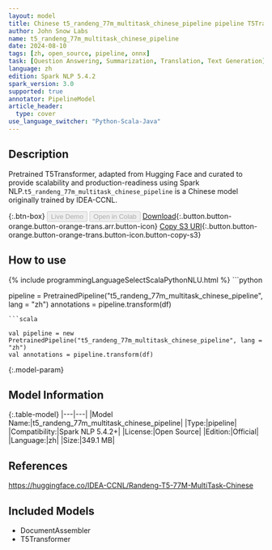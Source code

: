 ```yaml
---
layout: model
title: Chinese t5_randeng_77m_multitask_chinese_pipeline pipeline T5Transformer from IDEA-CCNL
author: John Snow Labs
name: t5_randeng_77m_multitask_chinese_pipeline
date: 2024-08-10
tags: [zh, open_source, pipeline, onnx]
task: [Question Answering, Summarization, Translation, Text Generation]
language: zh
edition: Spark NLP 5.4.2
spark_version: 3.0
supported: true
annotator: PipelineModel
article_header:
  type: cover
use_language_switcher: "Python-Scala-Java"
---
```


## Description

Pretrained T5Transformer, adapted from Hugging Face and curated to provide scalability and production-readiness using Spark NLP.`t5_randeng_77m_multitask_chinese_pipeline` is a Chinese model originally trained by IDEA-CCNL.

{:.btn-box}
<button class="button button-orange" disabled>Live Demo</button>
<button class="button button-orange" disabled>Open in Colab</button>
[Download](https://s3.amazonaws.com/auxdata.johnsnowlabs.com/public/models/t5_randeng_77m_multitask_chinese_pipeline_zh_5.4.2_3.0_1723330748871.zip){:.button.button-orange.button-orange-trans.arr.button-icon}
[Copy S3 URI](s3://auxdata.johnsnowlabs.com/public/models/t5_randeng_77m_multitask_chinese_pipeline_zh_5.4.2_3.0_1723330748871.zip){:.button.button-orange.button-orange-trans.button-icon.button-copy-s3}

## How to use



<div class="tabs-box" markdown="1">
{% include programmingLanguageSelectScalaPythonNLU.html %}
```python

pipeline = PretrainedPipeline("t5_randeng_77m_multitask_chinese_pipeline", lang = "zh")
annotations =  pipeline.transform(df)   

```
```scala

val pipeline = new PretrainedPipeline("t5_randeng_77m_multitask_chinese_pipeline", lang = "zh")
val annotations = pipeline.transform(df)

```
</div>

{:.model-param}
## Model Information

{:.table-model}
|---|---|
|Model Name:|t5_randeng_77m_multitask_chinese_pipeline|
|Type:|pipeline|
|Compatibility:|Spark NLP 5.4.2+|
|License:|Open Source|
|Edition:|Official|
|Language:|zh|
|Size:|349.1 MB|

## References

https://huggingface.co/IDEA-CCNL/Randeng-T5-77M-MultiTask-Chinese

## Included Models

- DocumentAssembler
- T5Transformer
